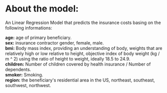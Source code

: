 # About the model:

An Linear Regression Model that predicts the insurance costs basing on the following informations:

 **age:** age of primary beneficiary.</br>
 **sex:** insurance contractor gender, female, male.</br>
 **bmi:** Body mass index, providing an understanding of body, weights that are relatively high or low relative to height,
 objective index of body weight (kg / m ^ 2) using the ratio of height to weight, ideally 18.5 to 24.9.</br>
 **children:** Number of children covered by health insurance / Number of dependents.</br>
 **smoker:** Smoking.</br>
 **region:** the beneficiary's residential area in the US, northeast, southeast, southwest, northwest.</br>
